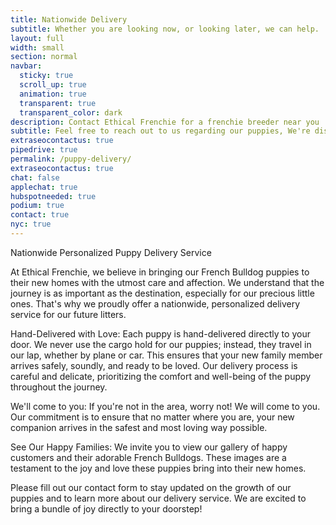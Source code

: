 ```yaml
---
title: Nationwide Delivery
subtitle: Whether you are looking now, or looking later, we can help.
layout: full
width: small
section: normal
navbar:
  sticky: true
  scroll_up: true
  animation: true
  transparent: true
  transparent_color: dark
description: Contact Ethical Frenchie for a frenchie breeder near you
subtitle: Feel free to reach out to us regarding our puppies, We're disrupting the traditional petstore model, one frenchie at a time.
extraseocontactus: true
pipedrive: true
permalink: /puppy-delivery/
extraseocontactus: true
chat: false
applechat: true
hubspotneeded: true
podium: true
contact: true
nyc: true
---
```



Nationwide Personalized Puppy Delivery Service

At Ethical Frenchie, we believe in bringing our French Bulldog puppies to their new homes with the utmost care and affection. We understand that the journey is as important as the destination, especially for our precious little ones. That's why we proudly offer a nationwide, personalized delivery service for our future litters.

Hand-Delivered with Love:
Each puppy is hand-delivered directly to your door. We never use the cargo hold for our puppies; instead, they travel in our lap, whether by plane or car. This ensures that your new family member arrives safely, soundly, and ready to be loved. Our delivery process is careful and delicate, prioritizing the comfort and well-being of the puppy throughout the journey.

We'll come to you:
If you're not in the <span class='geotargetlygeocontent1622668398873_content_1' style='display:none;'>
New York
</span><span class='geotargetlygeocontent1622668398873_content_2' style='display:none;'>
Chicago
</span><span class='geotargetlygeocontent1622668398873_content_3' style='display:none;'>
Greater Los Angeles
</span>
<span class='geotargetlygeocontent1622668398873_content_4' style='display:none;'>
New England
</span> area, worry not! We will come to you. Our commitment is to ensure that no matter where you are, your new companion arrives in the safest and most loving way possible.

See Our Happy Families:
We invite you to view our gallery of happy customers and their adorable French Bulldogs. These images are a testament to the joy and love these puppies bring into their new homes.

Please fill out our contact form to stay updated on the growth of our puppies and to learn more about our delivery service. We are excited to bring a bundle of joy directly to your doorstep!

<script>
(function(g,e,o,t,a,r,ge,tl,y){
s=function(){var def='geotargetlygeocontent1622668398873_default',len=g.getElementsByClassName(def).length;
if(len>0){for(i=0;i<len;i++){g.getElementsByClassName(def)[i].style.display='inline';}}};
t=g.getElementsByTagName(e)[0];y=g.createElement(e);
y.async=true;y.src='https://g1584674684.co/gc?winurl='+encodeURIComponent(window.location)+'&refurl='+g.referrer+'&id=-MbDZh2RW8NbiNbpap55';
t.parentNode.insertBefore(y,t);y.onerror=function(){s()};
})(document,'script');
</script>
<noscript><style>.geotargetlygeocontent1622668398873_default{display:inline !important}</style></noscript>
